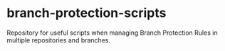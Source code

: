 # branch-protection-scripts
Repository for useful scripts when managing Branch Protection Rules in multiple repositories and branches.

